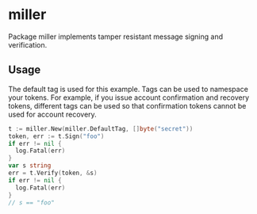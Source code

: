 # miller

Package miller implements tamper resistant message signing and verification.

## Usage

The default tag is used for this example. Tags can be used to namespace your
tokens. For example, if you issue account confirmation and recovery tokens,
different tags can be used so that confirmation tokens cannot be used for
account recovery.

```go
t := miller.New(miller.DefaultTag, []byte("secret"))
token, err := t.Sign("foo")
if err != nil {
  log.Fatal(err)
}
var s string
err = t.Verify(token, &s)
if err != nil {
  log.Fatal(err)
}
// s == "foo"
```
